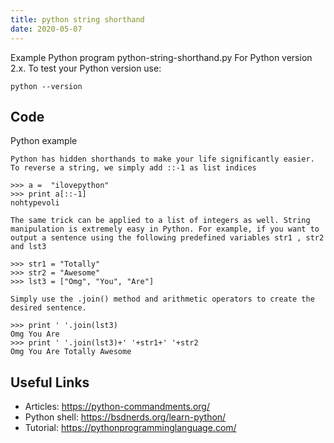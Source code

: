 ```yaml
---
title: python string shorthand
date: 2020-05-07
---
```

Example Python program python-string-shorthand.py
For Python version 2.x.
To test your Python version use:

    python --version


## Code

Python example

    Python has hidden shorthands to make your life significantly easier. To reverse a string, we simply add ::-1 as list indices
    
    >>> a =  "ilovepython" 
    >>> print a[::-1] 
    nohtypevoli
    
    The same trick can be applied to a list of integers as well. String manipulation is extremely easy in Python. For example, if you want to output a sentence using the following predefined variables str1 , str2 and lst3
    
    >>> str1 = "Totally"
    >>> str2 = "Awesome"
    >>> lst3 = ["Omg", "You", "Are"]
    
    Simply use the .join() method and arithmetic operators to create the desired sentence.
    
    >>> print ' '.join(lst3)
    Omg You Are
    >>> print ' '.join(lst3)+' '+str1+' '+str2
    Omg You Are Totally Awesome

## Useful Links

- Articles: https://python-commandments.org/
- Python shell: https://bsdnerds.org/learn-python/
- Tutorial: https://pythonprogramminglanguage.com/
